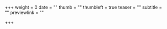 +++
weight = 0
date = ""
thumb = ""
thumbleft = true
teaser = ""
subtitle = ""
previewlink = ""

+++
